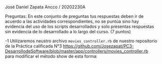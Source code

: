 José Daniel Zapata Ancco / 20202230A


Preguntas:  En este conjunto de preguntas tus respuestas deben ir de acuerdo a las actividades correspondientes, no se puntúa sino hay evidencia del uso de los scripts desarrollados y solo presentas respuestas sin evidencia de lo desarrollado a lo largo del curso. (7 puntos)

-1 Utilizaremos neustro archivo `movies_controller.rb` de nuestro repositorio de la Práctica calificada N°3 https://github.com/Josezapat/PC3-DesarrollodeSoftware/blob/master/app/controllers/movies_controller.rb para modificar el método show de esta forma:

```ruby

